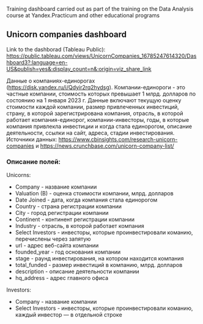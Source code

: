  Training dashboard carried out as part of the training on the Data Analysis сourse at Yandex.Practicum and other educational programs

## Unicorn companies dashboard

Link to the dashborad (Tableau Public):
https://public.tableau.com/views/UnicornCompanies_16785247614320/Dashboard3?:language=en-US&publish=yes&:display_count=n&:origin=viz_share_link

Данные о компаниях-единорогах (https://disk.yandex.ru/i/Qdyir2rq2hydsg). Компании-единороги - это частные компании, стоимость которых превышает 1 млрд. долларов по 
состоянию на 1 января 2023 г. Данные включают текущую оценку стоимости каждой  компании, размер привлеченных инвестиций, страну, в которой зарегистрирована компания, 
отрасль, в которой работает компания-единорог, компании-инвесторы, годы, в которые  компания привлекла инвестиции и когда стала единорогом, описание деятельности, ссылки 
на сайт, адреса, стадии инвестирования. 
Источники данных: https://www.cbinsights.com/research-unicorn-companies и 
https://news.crunchbase.com/unicorn-company-list/

### Описание полей:
Unicorns:
* Company - название компании
* Valuation (B) - оценка стоимости компании, млрд. долларов
* Date Joined - дата, когда компания стала единорогом
* Country - страна регистрации компании
* City - город регистрации компании
* Continent - континент регистрации компании
* Industry - отрасль, в которой работает компания
* Select Investors - инвесторы, которые проинвестировали команию, перечислены через запятую
* url - адрес веб-сайта компании
* founded_year - год основания компании
* stage - раунд инвестирования, на котором находится компания
* total_funded - размер инвестиций в компанию, млрд. долларов 
* description - описание деятельности компании
* hq_address - адрес главного офиса

Investors:
* Company - название компании
* Select Investors - инвесторы, которые проинвестировали команию, каждый инвестор — в 
отдельной строкe
